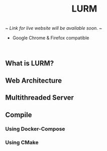<h1 align="center"><b>LURM</b></h1>
<br/>
<i>~ Link for live website will be available soon. ~</i>

- Google Chrome & Firefox compatible
<br/>

## What is LURM?

## Web Architecture

## Multithreaded Server

	
## Compile

### Using Docker-Compose

### Using CMake
